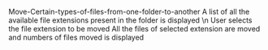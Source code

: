 Move-Certain-types-of-files-from-one-folder-to-another
A list of all the available file extensions present in the folder is displayed \n
User selects the file extension to be moved
All the files of selected extension are moved and numbers of files moved is displayed
